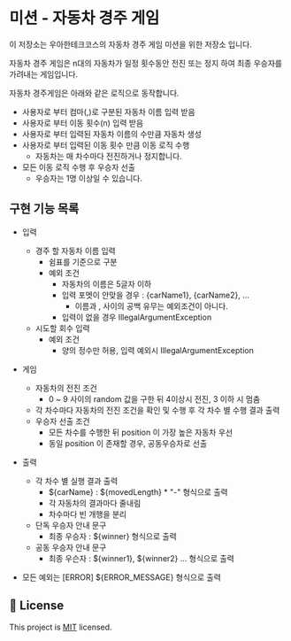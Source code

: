 # 미션 - 자동차 경주 게임

이 저장소는 우아한테크코스의 자동차 경주 게임 미션을 위한 저장소 입니다.

자동차 경주 게임은 n대의 자동차가 일정 횟수동안 전진 또는 정지 하여 최종 우승자를 가려내는 게임입니다.

자동차 경주게임은 아래와 같은 로직으로 동작합니다.
- 사용자로 부터 컴마(,)로 구분된 자동차 이름 입력 받음
- 사용자로 부터 이동 횟수(n) 입력 받음
- 사용자로 부터 입력된 자동차 이름의 수만큼 자동차 생성
- 사용자로 부터 입력된 이동 횟수 만큼 이동 로직 수행
    - 자동차는 매 차수마다 전진하거나 정지합니다.
- 모든 이동 로직 수행 후 우승자 선출
    - 우승자는 1명 이상일 수 있습니다.

## 구현 기능 목록
- 입력
    - 경주 할 자동차 이름 입력
        - 쉼표를 기준으로 구분
        - 예외 조건
            - 자동차의 이름은 5글자 이하
            - 입력 포멧이 안맞을 경우 : {carName1}, {carName2}, ...
                - 이름과 , 사이의 공백 유무는 예외조건이 아니다.
            - 입력이 없을 경우 IllegalArgumentException
    - 시도할 회수 입력
        - 예외 조건
            - 양의 정수만 허용, 입력 예외시 IllegalArgumentException 
- 게임
    - 자동차의 전진 조건
        - 0 ~ 9 사이의 random 값을 구한 뒤 4이상시 전진, 3 이하 시 멈춤
    - 각 차수마다 자동차의 전진 조건을 확인 및 수행 후 각 차수 별 수행 결과 출력
    - 우승자 선출 조건
        - 모든 차수를 수행한 뒤 position 이 가장 높은 자동차 우선
        - 동일 position 이 존재할 경우, 공동우승자로 선출
    
- 출력
    - 각 차수 별 실행 결과 출력
        - ${carName} : ${movedLength} * "-" 형식으로 출력
        - 각 자동차의 결과마다 줄내림
        - 차수마다 빈 개행을 분리
    - 단독 우승자 안내 문구
        - 최종 우승자 : ${winner} 형식으로 출력
    - 공동 우승자 안내 문구
        - 최종 우슨자 : ${winner1}, ${winner2} ... 형식으로 출력
        
- 모든 예외는 [ERROR] ${ERROR_MESSAGE} 형식으로 출력

## 📝 License

This project is [MIT](https://github.com/woowacourse/java-racingcar-precourse/blob/master/LICENSE) licensed.
